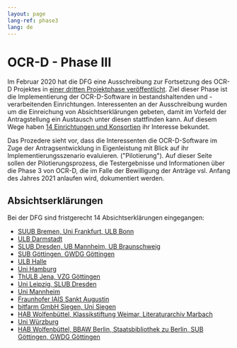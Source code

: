 ```yaml
---
layout: page
lang-ref: phase3
lang: de
---
```


# OCR-D - Phase III

Im Februar 2020 hat die DFG eine Ausschreibung zur Fortsetzung des OCR-D Projektes in [einer dritten Projektphase veröffentlicht](https://ocr-d.de/de/2020/02/25/dfg-ausschreibung.html). Ziel dieser Phase ist die Implementierung der OCR-D-Software in bestandshaltenden und -verarbeitenden Einrichtungen. Interessenten an der Ausschreibung wurden um die Einreichung von Absichtserklärungen gebeten, damit im Vorfeld der Antragstellung ein Austausch unter diesen stattfinden kann. Auf diesem Wege haben [14 Einrichtungen und Konsortien](https://ocr-d.de/de/2020/06/04/pilotphase.html) ihr Interesse bekundet. 

Das Prozedere sieht vor, dass die Interessenten die OCR-D-Software im Zuge der Antragsentwicklung in Eigenleistung mit Blick auf ihr Implementierungsszenario evaluieren. ("Pilotierung"). Auf dieser Seite sollen der Pilotierungsprozess, die Testergebnisse und Informationen über die Phase 3 von OCR-D, die im Falle der Bewilligung der Anträge vsl. Anfang des Jahres 2021 anlaufen wird, dokumentiert werden.

## Absichtserklärungen

Bei der DFG sind fristgerecht 14 Absichtserklärungen eingegangen:

* [SUUB Bremen, Uni Frankfurt, ULB Bonn](https://www.dfg.de/download/pdf/foerderung/programme/lis/absichtserklaerungen_ocrd_2020/bremen_frankfurt_bonn.pdf)
* [ULB Darmstadt](https://www.dfg.de/download/pdf/foerderung/programme/lis/absichtserklaerungen_ocrd_2020/darmstadt.pdf)
* [SLUB Dresden, UB Mannheim, UB Braunschweig](https://www.dfg.de/download/pdf/foerderung/programme/lis/absichtserklaerungen_ocrd_2020/dresden_mannheim_braunschweig.pdf)
* [SUB Göttingen, GWDG Göttingen](https://www.dfg.de/download/pdf/foerderung/programme/lis/absichtserklaerungen_ocrd_2020/goettingen.pdf)
* [ULB Halle](https://www.dfg.de/download/pdf/foerderung/programme/lis/absichtserklaerungen_ocrd_2020/halle.pdf)
* [Uni Hamburg](https://www.dfg.de/download/pdf/foerderung/programme/lis/absichtserklaerungen_ocrd_2020/hamburg.pdf)
* [ThULB Jena, VZG Göttingen](https://www.dfg.de/download/pdf/foerderung/programme/lis/absichtserklaerungen_ocrd_2020/jena_goettingen.pdf)
* [Uni Leipzig, SLUB Dresden](https://www.dfg.de/download/pdf/foerderung/programme/lis/absichtserklaerungen_ocrd_2020/leipzig_dresden.pdf)
* [Uni Mannheim](https://www.dfg.de/download/pdf/foerderung/programme/lis/absichtserklaerungen_ocrd_2020/mannheim.pdf)
* [Fraunhofer IAIS Sankt Augustin](https://www.dfg.de/download/pdf/foerderung/programme/lis/absichtserklaerungen_ocrd_2020/sanktaugustin.pdf)
* [bitfarm GmbH Siegen, Uni Siegen](https://www.dfg.de/download/pdf/foerderung/programme/lis/absichtserklaerungen_ocrd_2020/siegen.pdf)
* [HAB Wolfenbüttel, Klassikstiftung Weimar, Literaturarchiv Marbach](https://www.dfg.de/download/pdf/foerderung/programme/lis/absichtserklaerungen_ocrd_2020/marbach_weimar_wolfenbuettel.pdf)
* [Uni Würzburg](https://www.dfg.de/download/pdf/foerderung/programme/lis/absichtserklaerungen_ocrd_2020/wuerzburg.pdf)
* [HAB Wolfenbüttel, BBAW Berlin, Staatsbibliothek zu Berlin, SUB Göttingen, GWDG Göttingen](https://www.dfg.de/download/pdf/foerderung/programme/lis/absichtserklaerungen_ocrd_2020/koordinierung_wolfenbuettel_berlin_goettingen.pdf)
